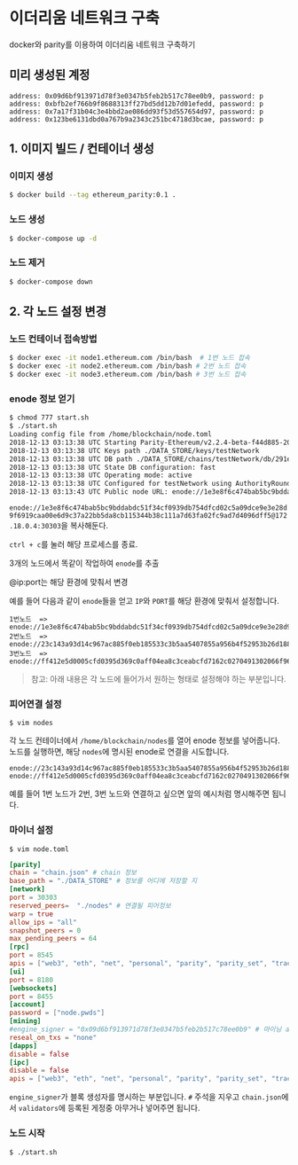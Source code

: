 # 이더리움 네트워크 구축

docker와 parity를 이용하여 이더리움 네트워크 구축하기

## 미리 생성된 계정

```
address: 0x09d6bf913971d78f3e0347b5feb2b517c78ee0b9, password: p
address: 0xbfb2ef766b9f8688313ff27bd5dd12b7d01efedd, password: p
address: 0x7a17f31b04c3e4bbd2ae086dd93f53d557654d97, password: p
address: 0x123be6131dbd0a767b9a2343c251bc4718d3bcae, password: p
```

## 1. 이미지 빌드 / 컨테이너 생성

### 이미지 생성

```bash
$ docker build --tag ethereum_parity:0.1 .
```


### 노드 생성

```bash
$ docker-compose up -d
```


### 노드 제거

```bash
$ docker-compose down
```

## 2. 각 노드 설정 변경

### 노드 컨테이너 접속방법

```bash
$ docker exec -it node1.ethereum.com /bin/bash  # 1번 노드 접속
$ docker exec -it node2.ethereum.com /bin/bash # 2번 노드 접속
$ docker exec -it node3.ethereum.com /bin/bash # 3번 노드 접속
```

### enode 정보 얻기

```bash
$ chmod 777 start.sh
$ ./start.sh
Loading config file from /home/blockchain/node.toml
2018-12-13 03:13:38 UTC Starting Parity-Ethereum/v2.2.4-beta-f44d885-20181205/x86_64-linux-gnu/rustc1.30.1
2018-12-13 03:13:38 UTC Keys path ./DATA_STORE/keys/testNetwork
2018-12-13 03:13:38 UTC DB path ./DATA_STORE/chains/testNetwork/db/291e119b237a5e05
2018-12-13 03:13:38 UTC State DB configuration: fast
2018-12-13 03:13:38 UTC Operating mode: active
2018-12-13 03:13:38 UTC Configured for testNetwork using AuthorityRound engine
2018-12-13 03:13:43 UTC Public node URL: enode://1e3e8f6c474bab5bc9bddabdc51f34cf0939db754dfcd02c5a09dce9e3e28d9f6919caa00e6d9c37a22bb5da8cb115344b38c111a7d63fa02fc9ad7d4096dff5@172.18.0.4:30303
```

`enode://1e3e8f6c474bab5bc9bddabdc51f34cf0939db754dfcd02c5a09dce9e3e28d9f6919caa00e6d9c37a22bb5da8cb115344b38c111a7d63fa02fc9ad7d4096dff5@172.18.0.4:30303`을 복사해둔다.

`ctrl + c`를 눌러 해당 프로세스를 종료.

3개의 노드에서 똑같이 작업하여 `enode`를 추출

@ip:port는 해당 환경에 맞춰서 변경

예를 들어 다음과 같이 `enode`들을 얻고 `IP`와 `PORT`를 해당 환경에 맞춰서 설정합니다.

```
1번노드  =>  enode://1e3e8f6c474bab5bc9bddabdc51f34cf0939db754dfcd02c5a09dce9e3e28d9f6919caa00e6d9c37a22bb5da8cb115344b38c111a7d63fa02fc9ad7d4096dff5@127.0.0.1:30303
2번노드  =>  enode://23c143a93d14c967ac885f0eb185533c3b5aa5407855a956b4f52953b26d188a1e12443cbb368bdaa13bb96b418672a49854964ad2838769ed6bc777b497f2bd@127.0.0.1:30304
3번노드  =>  enode://ff412e5d0005cfd0395d369c0aff04ea8c3ceabcfd7162c0270491302066f963ebd05000019c24927ec07d291c6c95a5bef8030ab19d207c55f31f1da65fd2df@127.0.0.1:30305
```

> 참고: 아래 내용은 각 노드에 들어가서 원하는 형태로 설정해야 하는 부분입니다.

### 피어연결 설정

```
$ vim nodes
```

각 노드 컨테이너에서 `/home/blockchain/nodes`를 열어 enode 정보를 넣어줍니다. 노드를 실행하면, 해당 `nodes`에 명시된 enode로 연결을 시도합니다.

```
enode://23c143a93d14c967ac885f0eb185533c3b5aa5407855a956b4f52953b26d188a1e12443cbb368bdaa13bb96b418672a49854964ad2838769ed6bc777b497f2bd@127.0.0.1:30304
enode://ff412e5d0005cfd0395d369c0aff04ea8c3ceabcfd7162c0270491302066f963ebd05000019c24927ec07d291c6c95a5bef8030ab19d207c55f31f1da65fd2df@127.0.0.1:30305
```

예를 들어 1번 노드가 2번, 3번 노드와 연결하고 싶으면 앞의 예시처럼 명시해주면 됩니다.

### 마이너 설정

```
$ vim node.toml
```

```toml
[parity]
chain = "chain.json" # chain 정보
base_path = "./DATA_STORE" # 정보를 어디에 저장할 지
[network]
port = 30303
reserved_peers=  "./nodes" # 연결될 피어정보
warp = true
allow_ips = "all"
snapshot_peers = 0
max_pending_peers = 64
[rpc]
port = 8545
apis = ["web3", "eth", "net", "personal", "parity", "parity_set", "traces" ,"rpc", "parity_accounts"]
[ui]
port = 8180
[websockets]
port = 8455
[account]
password = ["node.pwds"]
[mining]
#engine_signer = "0x09d6bf913971d78f3e0347b5feb2b517c78ee0b9" # 마이닝 account POA 이기 때문에 chain.json에서 validator에 명시된 account를 넣는다. 마이닝을 하지 않는 노드라면 해당 부분 #으로 주석처리
reseal_on_txs = "none"
[dapps]
disable = false
[ipc]
disable = false
apis = ["web3", "eth", "net", "personal", "parity", "parity_set", "traces" ,"rpc", "parity_accounts"]
```

`engine_signer`가 블록 생성자를 명시하는 부분입니다. `#` 주석을 지우고 `chain.json`에서 `validators`에 등록된 게정중 아무거나 넣어주면 됩니다.

### 노드 시작

```bash
$ ./start.sh
```